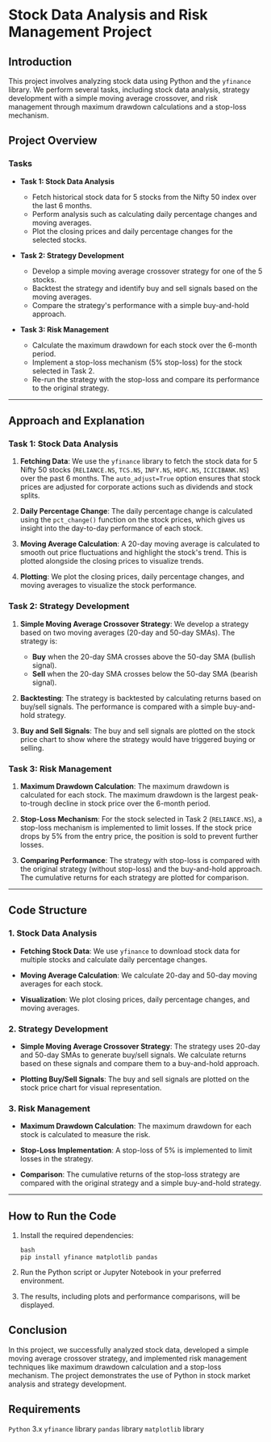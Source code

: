 # **Stock Data Analysis and Risk Management Project**

## **Introduction**

This project involves analyzing stock data using Python and the `yfinance` library. We perform several tasks, including stock data analysis, strategy development with a simple moving average crossover, and risk management through maximum drawdown calculations and a stop-loss mechanism.

## **Project Overview**

### **Tasks**

- **Task 1: Stock Data Analysis**
  - Fetch historical stock data for 5 stocks from the Nifty 50 index over the last 6 months.
  - Perform analysis such as calculating daily percentage changes and moving averages.
  - Plot the closing prices and daily percentage changes for the selected stocks.

- **Task 2: Strategy Development**
  - Develop a simple moving average crossover strategy for one of the 5 stocks.
  - Backtest the strategy and identify buy and sell signals based on the moving averages.
  - Compare the strategy's performance with a simple buy-and-hold approach.

- **Task 3: Risk Management**
  - Calculate the maximum drawdown for each stock over the 6-month period.
  - Implement a stop-loss mechanism (5% stop-loss) for the stock selected in Task 2.
  - Re-run the strategy with the stop-loss and compare its performance to the original strategy.

---

## **Approach and Explanation**

### **Task 1: Stock Data Analysis**

1. **Fetching Data**: 
   We use the `yfinance` library to fetch the stock data for 5 Nifty 50 stocks (`RELIANCE.NS`, `TCS.NS`, `INFY.NS`, `HDFC.NS`, `ICICIBANK.NS`) over the past 6 months. The `auto_adjust=True` option ensures that stock prices are adjusted for corporate actions such as dividends and stock splits.

2. **Daily Percentage Change**:
   The daily percentage change is calculated using the `pct_change()` function on the stock prices, which gives us insight into the day-to-day performance of each stock.

3. **Moving Average Calculation**:
   A 20-day moving average is calculated to smooth out price fluctuations and highlight the stock's trend. This is plotted alongside the closing prices to visualize trends.

4. **Plotting**:
   We plot the closing prices, daily percentage changes, and moving averages to visualize the stock performance.

### **Task 2: Strategy Development**

1. **Simple Moving Average Crossover Strategy**:
   We develop a strategy based on two moving averages (20-day and 50-day SMAs). The strategy is:
   - **Buy** when the 20-day SMA crosses above the 50-day SMA (bullish signal).
   - **Sell** when the 20-day SMA crosses below the 50-day SMA (bearish signal).
   
2. **Backtesting**:
   The strategy is backtested by calculating returns based on buy/sell signals. The performance is compared with a simple buy-and-hold strategy.

3. **Buy and Sell Signals**:
   The buy and sell signals are plotted on the stock price chart to show where the strategy would have triggered buying or selling.

### **Task 3: Risk Management**

1. **Maximum Drawdown Calculation**:
   The maximum drawdown is calculated for each stock. The maximum drawdown is the largest peak-to-trough decline in stock price over the 6-month period.

2. **Stop-Loss Mechanism**:
   For the stock selected in Task 2 (`RELIANCE.NS`), a stop-loss mechanism is implemented to limit losses. If the stock price drops by 5% from the entry price, the position is sold to prevent further losses.

3. **Comparing Performance**:
   The strategy with stop-loss is compared with the original strategy (without stop-loss) and the buy-and-hold approach. The cumulative returns for each strategy are plotted for comparison.

---

## **Code Structure**

### **1. Stock Data Analysis**

- **Fetching Stock Data**:
   We use `yfinance` to download stock data for multiple stocks and calculate daily percentage changes.

- **Moving Average Calculation**:
   We calculate 20-day and 50-day moving averages for each stock.

- **Visualization**:
   We plot closing prices, daily percentage changes, and moving averages.

### **2. Strategy Development**

- **Simple Moving Average Crossover Strategy**:
   The strategy uses 20-day and 50-day SMAs to generate buy/sell signals. We calculate returns based on these signals and compare them to a buy-and-hold approach.

- **Plotting Buy/Sell Signals**:
   The buy and sell signals are plotted on the stock price chart for visual representation.

### **3. Risk Management**

- **Maximum Drawdown Calculation**:
   The maximum drawdown for each stock is calculated to measure the risk.

- **Stop-Loss Implementation**:
   A stop-loss of 5% is implemented to limit losses in the strategy.

- **Comparison**:
   The cumulative returns of the stop-loss strategy are compared with the original strategy and a simple buy-and-hold strategy.

---

## **How to Run the Code**

1. Install the required dependencies:
   ```
   bash
   pip install yfinance matplotlib pandas
   ```
2. Run the Python script or Jupyter Notebook in your preferred environment.

3. The results, including plots and performance comparisons, will be displayed.

## Conclusion

In this project, we successfully analyzed stock data, developed a simple moving average crossover strategy, and implemented risk management techniques like maximum drawdown calculation and a stop-loss mechanism. The project demonstrates the use of Python in stock market analysis and strategy development.

## Requirements
`Python` 3.x
`yfinance` library
`pandas` library
`matplotlib` library



